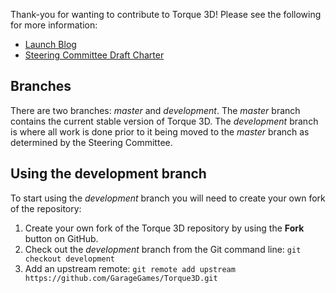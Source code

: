 Thank-you for wanting to contribute to Torque 3D!  Please see the following for more information:

* [Launch Blog](http://www.garagegames.com/community/blogs/view/21886)
* [Steering Committee Draft Charter](http://www.garagegames.com/community/blogs/view/21878)

Branches
--------
There are two branches: *master* and *development*.  The *master* branch contains the current stable version of Torque 3D.  The *development* branch is where all work is done prior to it being moved to the *master* branch as determined by the Steering Committee.

Using the development branch
----------------------------
To start using the *development* branch you will need to create your own fork of the repository:

1. Create your own fork of the Torque 3D repository by using the **Fork** button on GitHub.
2. Check out the *development* branch from the Git command line: `git checkout development`
3. Add an upstream remote: `git remote add upstream https://github.com/GarageGames/Torque3D.git`


